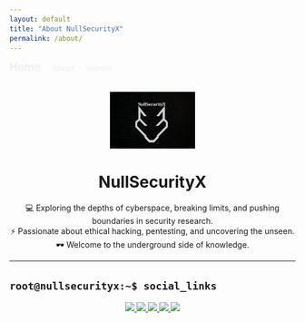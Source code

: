 ```yaml
---
layout: default
title: "About NullSecurityX"
permalink: /about/
---
```

<header style="display: flex; justify-content: space-between; align-items: center; margin-bottom: 2rem;">
  <div>
    <a href="{{ "/" | relative_url }}" style="text-decoration: none; color: #f0f0f0; font-weight: bold; font-size: 1.2rem;">Home</a>
    <a href="{{ "/about" | relative_url }}" style="text-decoration: none; color: #f0f0f0; margin-left: 1rem;">About</a>
    <a href="{{ "/youtube" | relative_url }}" style="text-decoration: none; color: #f0f0f0; margin-left: 1rem;">Videos</a>

  </div>
</header>

<p align="center">
  <img src="/assets/images/logo.png" alt="NullSecurityX Logo" width="150" />
</p>

<h1 align="center">NullSecurityX</h1>

<p align="center">
  💻 Exploring the depths of cyberspace, breaking limits, and pushing boundaries in security research.<br>
  ⚡ Passionate about ethical hacking, pentesting, and uncovering the unseen.<br>
  🕶️ Welcome to the underground side of knowledge.
</p>

---

## `root@nullsecurityx:~$ social_links`

<p align="center">
  <a href="https://www.youtube.com/@nullsecurityx" target="_blank">
    <img src="https://img.shields.io/badge/YouTube-FF0000?style=for-the-badge&logo=youtube&logoColor=white" />
  </a>
  <a href="https://twitter.com/NullSecurityX" target="_blank">
    <img src="https://img.shields.io/badge/Twitter-1DA1F2?style=for-the-badge&logo=twitter&logoColor=white" />
  </a>
  <a href="https://odysee.com/@NullSecurityX:0" target="_blank">
    <img src="https://img.shields.io/badge/Odysee-ED1C24?style=for-the-badge&logo=odysee&logoColor=white" />
  </a>
  <a href="https://www.linkedin.com/company/nullsecx/" target="_blank">
    <img src="https://img.shields.io/badge/LinkedIn-0077B5?style=for-the-badge&logo=linkedin&logoColor=white" />
  </a>
  <a href="https://buymeacoffee.com/nullsecx" target="_blank">
    <img src="https://img.shields.io/badge/Buy%20Me%20a%20Coffee-FFDD00?style=for-the-badge&logo=buy-me-a-coffee&logoColor=black" />
  </a>
</p>
